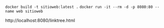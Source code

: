 ```docker build -t sitioweb:latest .```
```docker run -it --rm -d -p 8080:80 --name web sitioweb```

http://localhost:8080/linktree.html